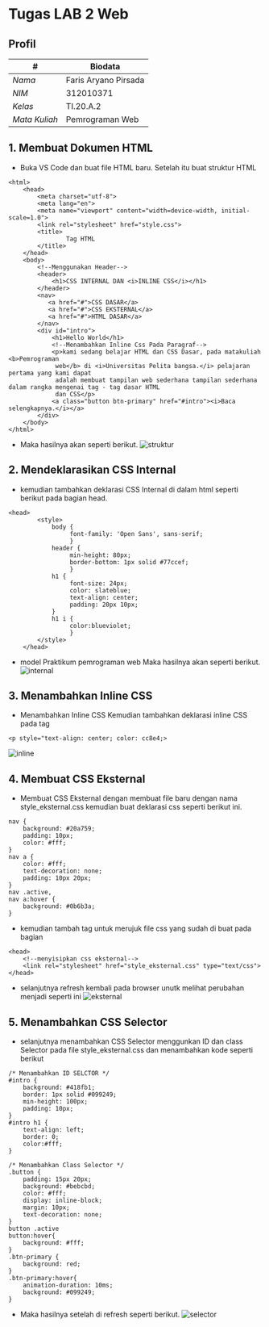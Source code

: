 # Tugas LAB 2 Web
## Profil
| # | Biodata |
| -------- | --- |
| *Nama* | Faris Aryano Pirsada |
| *NIM* | 312010371 |
| *Kelas* | TI.20.A.2 |
| *Mata Kuliah* | Pemrograman Web |

## 1. Membuat Dokumen HTML
* Buka VS Code dan buat file HTML baru. Setelah itu buat struktur HTML 

```<!DOCTYPE html>
<html>
    <head>
        <meta charset="utf-8">
        <meta lang="en">
        <meta name="viewport" content="width=device-width, initial-scale=1.0">
        <link rel="stylesheet" href="style.css">
        <title>
                Tag HTML
        </title>
    </head>
    <body>
        <!--Menggunakan Header-->
        <header>
            <h1>CSS INTERNAL DAN <i>INLINE CSS</i></h1>
        </header>
        <nav>
           <a href="#">CSS DASAR</a>
           <a href="#">CSS EKSTERNAL</a>
           <a href="#">HTML DASAR</a>
        </nav>
        <div id="intro">
            <h1>Hello World</h1>
            <!--Menambahkan Inline Css Pada Paragraf-->
            <p>kami sedang belajar HTML dan CSS Dasar, pada matakuliah <b>Pemrograman
             web</b> di <i>Universitas Pelita bangsa.</i> pelajaran pertama yang kami dapat 
             adalah membuat tampilan web sederhana tampilan sederhana dalam rangka mengenai tag - tag dasar HTML 
             dan CSS</p>
            <a class="button btn-primary" href="#intro"><i>Baca selengkapnya.</i></a>
        </div>
    </body>
</html>

```

* Maka hasilnya akan seperti berikut.
![struktur](img/gambar1.png)

## 2. Mendeklarasikan CSS Internal
* kemudian tambahkan deklarasi CSS Internal di dalam html seperti berikut pada bagian head.
<!-- Ini adalah paragraf pertama -->
```
<head> 
        <style>
            body {
                 font-family: 'Open Sans', sans-serif;
                 }
            header {
                 min-height: 80px;
                 border-bottom: 1px solid #77ccef;
                 }
            h1 {
                 font-size: 24px;
                 color: slateblue;
                 text-align: center;
                 padding: 20px 10px;
            }
            h1 i {
                 color:blueviolet;
                 }
        </style>
    </head>
```

* model Praktikum pemrograman web Maka hasilnya akan seperti berikut.
![internal](img/css_internal.png)

## 3. Menambahkan Inline CSS
* Menambahkan Inline CSS
  Kemudian tambahkan deklarasi inline CSS pada tag <p>
```
<p style="text-align: center; color: cc8e4;>
```
![inline](img/css_inline.png)
## 4. Membuat CSS Eksternal
* Membuat CSS Eksternal dengan membuat file baru dengan nama style_eksternal.css kemudian buat deklarasi css seperti berikut ini.
```
nav {
    background: #20a759;
    padding: 10px;
    color: #fff;
}
nav a {
    color: #fff;
    text-decoration: none;
    padding: 10px 20px;
}
nav .active,
nav a:hover {
    background: #0b6b3a;
}
```
* kemudian tambah tag <link> untuk merujuk file css yang sudah di buat pada bagian <head>

```
<head>
    <!--menyisipkan css eksternal-->
    <link rel="stylesheet" href="style_eksternal.css" type="text/css">
</head>
``` 
* selanjutnya refresh kembali pada browser unutk melihat perubahan menjadi seperti ini
![eksternal](img/CSS_eksternal.png)
## 5. Menambahkan CSS Selector
* selanjutnya menambahkan CSS Selector menggunkan ID dan class Selector pada file style_eksternal.css dan menambahkan kode seperti berikut 
```
/* Menambahkan ID SELCTOR */
#intro {
    background: #418fb1;
    border: 1px solid #099249;
    min-height: 100px;
    padding: 10px;
}
#intro h1 {
    text-align: left;
    border: 0;
    color:#fff;
}

/* Menambahkan Class Selector */
.button {
    padding: 15px 20px;
    background: #bebcbd;
    color: #fff;
    display: inline-block;
    margin: 10px;
    text-decoration: none;
}
button .active
button:hover{
    background: #fff;
}
.btn-primary {
    background: red;
}
.btn-primary:hover{
    animation-duration: 10ms;
    background: #099249;
}
```

* Maka hasilnya setelah di refresh seperti berikut.
![selector](img/selector.png)

